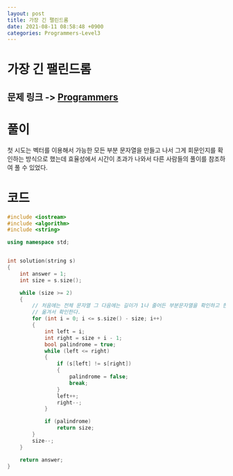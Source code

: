 ```yaml
---
layout: post
title: 가장 긴 팰린드롬
date: 2021-08-11 08:58:48 +0900
categories: Programmers-Level3
---
```


# 가장 긴 팰린드롬
## 문제 링크 -> [Programmers](https://programmers.co.kr/learn/courses/30/lessons/12904)

# 풀이
첫 시도는 벡터를 이용해서 가능한 모든 부분 문자열을 만들고 나서 그게 회문인지를 확인하는 방식으로 했는데 효율성에서 시간이 초과가 나와서 다른 사람들의 풀이를 참조하여 풀 수 있었다.

# 코드
```c++
#include <iostream>
#include <algorithm>
#include <string>

using namespace std;


int solution(string s)
{
    int answer = 1;
    int size = s.size();

    while (size >= 2)
    {
        // 처음에는 전체 문자열 그 다음에는 길이가 1나 줄어든 부분문자열을 확인하고 한칸 
        // 옮겨서 확인한다.
        for (int i = 0; i <= s.size() - size; i++)
        {
            int left = i;
            int right = size + i - 1;
            bool palindrome = true;
            while (left <= right)
            {
                if (s[left] != s[right])
                {
                    palindrome = false;
                    break;
                }
                left++;
                right--;
            }

            if (palindrome)
                return size;
        }
        size--;
    }

    return answer;
}
```